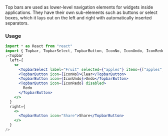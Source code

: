 Top bars are used as lower-level navigation elements for widgets inside applications. They have their own sub-elements such as buttons or select boxes, which it lays out on the left and right with automatically inserted separators.

### Usage

```jsx
import * as React from "react"
import { Topbar, TopbarSelect, TopbarButton, IconNo, IconUndo, IconRedo } from "@operational/components"
;<Topbar
  left={
    <>
      <TopbarSelect label="Fruit" selected={"apples"} items={["apples", "oranges"].map(name => ({ label: name }))} />
      <TopbarButton icon={IconNo}>Clear</TopbarButton>
      <TopbarButton icon={IconUndo}>Undo</TopbarButton>
      <TopbarButton icon={IconRedo} disabled>
        Redo
      </TopbarButton>
    </>
  }
  right={
    <>
      <TopbarButton icon="Share">Share</TopbarButton>
    </>
  }
/>
```
